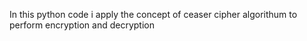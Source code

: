 In this python code i apply the concept of ceaser cipher algorithum to perform encryption and decryption 

